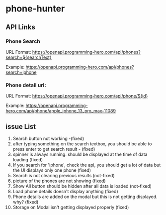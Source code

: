 # phone-hunter

## API Links

### Phone Search
URL Format: https://openapi.programming-hero.com/api/phones?search=${searchText}

Example: https://openapi.programming-hero.com/api/phones?search=iphone


### Phone detail url:
URL Format: https://openapi.programming-hero.com/api/phone/${id}


Example: https://openapi.programming-hero.com/api/phone/apple_iphone_13_pro_max-11089


## issue List
1. Search button not working -(fixed)
2. after typing something on the search textbox, you should be able to press enter to get search result - (fixed)
3. spinner is always running. should be displayed at the time of data loading (fixed)
4. If you search for 'iphone', check the api, you should get a lot of data but the UI displays only one phone (fixed)
5. Search is not clearing previous results (not-fixed)
6. picture of the phones are not showing (fixed)
7. Show All button should be hidden after all data is loaded (not-fixed)
8. Load phone details doesn't display anything (fixed)
9. Phone details are added on the modal but this is not getting displayed. why? (fixed)
10. Storage on Modal isn't getting displayed properly (fixed)
